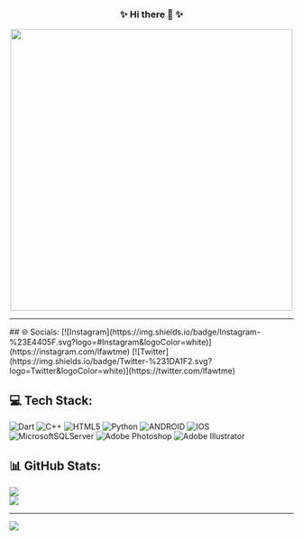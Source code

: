 <h3 align="center">
  ✨ Hi there 👋 ✨
 </h3>
  
<div align="center">
  <img src="https://s3.amazonaws.com/shecodesio-production/uploads/files/000/073/940/original/giphy_2.gif?1680007908" width="500" height="500" />
</div>
<hr />
## 🌐 Socials:
[![Instagram](https://img.shields.io/badge/Instagram-%23E4405F.svg?logo=#Instagram&logoColor=white)](https://instagram.com/lfawtme) [![Twitter](https://img.shields.io/badge/Twitter-%231DA1F2.svg?logo=Twitter&logoColor=white)](https://twitter.com/lfawtme) 

## 💻 Tech Stack:
![Dart](https://img.shields.io/badge/dart-%230175C2.svg?style=flat&logo=dart&logoColor=white) ![C++](https://img.shields.io/badge/c++-%2300599C.svg?style=flat&logo=c%2B%2B&logoColor=white) ![HTML5](https://img.shields.io/badge/html5-%23E34F26.svg?style=flat&logo=html5&logoColor=white) ![Python](https://img.shields.io/badge/python-3670A0?style=flat&logo=python&logoColor=ffdd54) ![ANDROID](https://img.shields.io/badge/android-%2320232a.svg?style=flat&logo=android&logoColor=%a4c639) ![IOS](https://img.shields.io/badge/IOS-%2320232a.svg?style=flat&logo=apple&logoColor=white) ![MicrosoftSQLServer](https://img.shields.io/badge/Microsoft%20SQL%20Sever-CC2927?style=flat&logo=microsoft%20sql%20server&logoColor=white) ![Adobe Photoshop](https://img.shields.io/badge/adobephotoshop-%2331A8FF.svg?style=flat&logo=adobephotoshop&logoColor=white) ![Adobe Illustrator](https://img.shields.io/badge/adobeillustrator-%23FF9A00.svg?style=flat&logo=adobeillustrator&logoColor=white)
## 📊 GitHub Stats:
![](https://github-readme-stats.vercel.app/api?username=lfawtme&theme=midnight-purple&hide_border=false&include_all_commits=false&count_private=false)<br/>
![](https://github-readme-stats.vercel.app/api/top-langs/?username=lfawtme&theme=midnight-purple&hide_border=false&include_all_commits=false&count_private=false&layout=compact)

---
[![](https://visitcount.itsvg.in/api?id=lfawtme&icon=0&color=0)](https://visitcount.itsvg.in)

<!-- Proudly created with GPRM ( https://gprm.itsvg.in ) -->
